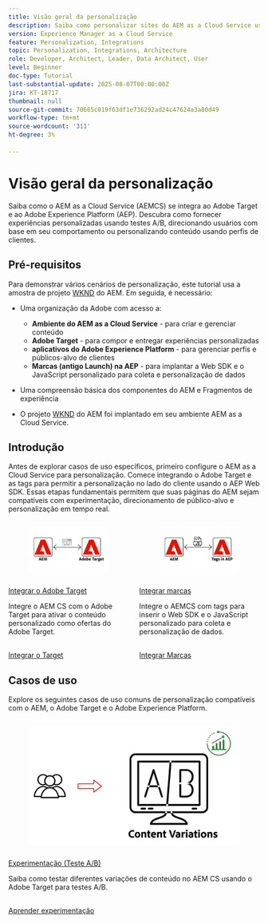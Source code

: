 ```yaml
---
title: Visão geral da personalização
description: Saiba como personalizar sites do AEM as a Cloud Service usando aplicativos Adobe Target e Adobe Experience Platform.
version: Experience Manager as a Cloud Service
feature: Personalization, Integrations
topic: Personalization, Integrations, Architecture
role: Developer, Architect, Leader, Data Architect, User
level: Beginner
doc-type: Tutorial
last-substantial-update: 2025-08-07T00:00:00Z
jira: KT-18717
thumbnail: null
source-git-commit: 70665c019f63df1e736292ad24c47624a3a80d49
workflow-type: tm+mt
source-wordcount: '311'
ht-degree: 3%

---
```


# Visão geral da personalização

Saiba como o AEM as a Cloud Service (AEMCS) se integra ao Adobe Target e ao Adobe Experience Platform (AEP). Descubra como fornecer experiências personalizadas usando testes A/B, direcionando usuários com base em seu comportamento ou personalizando conteúdo usando perfis de clientes.

## Pré-requisitos

Para demonstrar vários cenários de personalização, este tutorial usa a amostra de projeto [WKND](https://github.com/adobe/aem-guides-wknd/) do AEM. Em seguida, é necessário:

- Uma organização da Adobe com acesso a:
   - **Ambiente do AEM as a Cloud Service** - para criar e gerenciar conteúdo
   - **Adobe Target** - para compor e entregar experiências personalizadas
   - **aplicativos do Adobe Experience Platform** - para gerenciar perfis e públicos-alvo de clientes
   - **Marcas (antigo Launch) na AEP** - para implantar a Web SDK e o JavaScript personalizado para coleta e personalização de dados

- Uma compreensão básica dos componentes do AEM e Fragmentos de experiência

- O projeto [WKND](https://github.com/adobe/aem-guides-wknd/) do AEM foi implantado em seu ambiente AEM as a Cloud Service.

## Introdução

Antes de explorar casos de uso específicos, primeiro configure o AEM as a Cloud Service para personalização. Comece integrando o Adobe Target e as tags para permitir a personalização no lado do cliente usando o AEP Web SDK. Essas etapas fundamentais permitem que suas páginas do AEM sejam compatíveis com experimentação, direcionamento de público-alvo e personalização em tempo real.

<!-- CARDS
{target = _self}

* ./setup/integrate-adobe-target.md
  {title = Integrate Adobe Target}
  {description = Integrate AEMCS with Adobe Target to activate personalized content as Adobe Target offers.}
  {image = ./assets/setup/integrate-target.png}
  {cta = Integrate Target}

* ./setup/integrate-adobe-tags.md
  {title = Integrate Tags}
  {description = Integrate AEMCS with Tags to inject the Web SDK and custom JavaScript for data collection and personalization.}
  {image = ./assets/setup/integrate-tags.png}
  {cta = Integrate Tags}
-->
<!-- START CARDS HTML - DO NOT MODIFY BY HAND -->
<div class="columns">
    <div class="column is-half-tablet is-half-desktop is-one-third-widescreen" aria-label="Integrate Adobe Target">
        <div class="card" style="height: 100%; display: flex; flex-direction: column; height: 100%;">
            <div class="card-image">
                <figure class="image x-is-16by9">
                    <a href="./setup/integrate-adobe-target.md" title="Integrar o Adobe Target" target="_self" rel="referrer">
                        <img class="is-bordered-r-small" src="./assets/setup/integrate-target.png" alt="Integrar o Adobe Target"
                             style="width: 100%; aspect-ratio: 16 / 9; object-fit: cover; overflow: hidden; display: block; margin: auto;">
                    </a>
                </figure>
            </div>
            <div class="card-content is-padded-small" style="display: flex; flex-direction: column; flex-grow: 1; justify-content: space-between;">
                <div class="top-card-content">
                    <p class="headline is-size-6 has-text-weight-bold">
                        <a href="./setup/integrate-adobe-target.md" target="_self" rel="referrer" title="Integrar o Adobe Target">Integrar o Adobe Target</a>
                    </p>
                    <p class="is-size-6">Integre o AEM CS com o Adobe Target para ativar o conteúdo personalizado como ofertas do Adobe Target.</p>
                </div>
                <a href="./setup/integrate-adobe-target.md" target="_self" rel="referrer" class="spectrum-Button spectrum-Button--outline spectrum-Button--primary spectrum-Button--sizeM" style="align-self: flex-start; margin-top: 1rem;">
                    <span class="spectrum-Button-label has-no-wrap has-text-weight-bold">Integrar o Target</span>
                </a>
            </div>
        </div>
    </div>
    <div class="column is-half-tablet is-half-desktop is-one-third-widescreen" aria-label="Integrate Tags">
        <div class="card" style="height: 100%; display: flex; flex-direction: column; height: 100%;">
            <div class="card-image">
                <figure class="image x-is-16by9">
                    <a href="./setup/integrate-adobe-tags.md" title="Tags de integração" target="_self" rel="referrer">
                        <img class="is-bordered-r-small" src="./assets/setup/integrate-tags.png" alt="Tags de integração"
                             style="width: 100%; aspect-ratio: 16 / 9; object-fit: cover; overflow: hidden; display: block; margin: auto;">
                    </a>
                </figure>
            </div>
            <div class="card-content is-padded-small" style="display: flex; flex-direction: column; flex-grow: 1; justify-content: space-between;">
                <div class="top-card-content">
                    <p class="headline is-size-6 has-text-weight-bold">
                        <a href="./setup/integrate-adobe-tags.md" target="_self" rel="referrer" title="Tags de integração">Integrar marcas</a>
                    </p>
                    <p class="is-size-6">Integre o AEMCS com tags para inserir o Web SDK e o JavaScript personalizado para coleta e personalização de dados.</p>
                </div>
                <a href="./setup/integrate-adobe-tags.md" target="_self" rel="referrer" class="spectrum-Button spectrum-Button--outline spectrum-Button--primary spectrum-Button--sizeM" style="align-self: flex-start; margin-top: 1rem;">
                    <span class="spectrum-Button-label has-no-wrap has-text-weight-bold">Integrar Marcas</span>
                </a>
            </div>
        </div>
    </div>
</div>
<!-- END CARDS HTML - DO NOT MODIFY BY HAND -->



## Casos de uso

Explore os seguintes casos de uso comuns de personalização compatíveis com o AEM, o Adobe Target e o Adobe Experience Platform.

<!-- CARDS
{target = _self}

* ./use-cases/experimentation.md
  {title = Experimentation (A/B Testing)}
  {description = Learn how to test different content variations in AEMCS using Adobe Target for A/B testing.}
  {image = ./assets/use-cases/experiment/experimentation.png}
  {cta = Learn Experimentation}
-->
<!-- START CARDS HTML - DO NOT MODIFY BY HAND -->
<div class="columns">
    <div class="column is-half-tablet is-half-desktop is-one-third-widescreen" aria-label="Experimentation (A/B Testing)">
        <div class="card" style="height: 100%; display: flex; flex-direction: column; height: 100%;">
            <div class="card-image">
                <figure class="image x-is-16by9">
                    <a href="./use-cases/experimentation.md" title="Experimentação (teste A/B)" target="_self" rel="referrer">
                        <img class="is-bordered-r-small" src="./assets/use-cases/experiment/experimentation.png" alt="Experimentação (teste A/B)"
                             style="width: 100%; aspect-ratio: 16 / 9; object-fit: cover; overflow: hidden; display: block; margin: auto;">
                    </a>
                </figure>
            </div>
            <div class="card-content is-padded-small" style="display: flex; flex-direction: column; flex-grow: 1; justify-content: space-between;">
                <div class="top-card-content">
                    <p class="headline is-size-6 has-text-weight-bold">
                        <a href="./use-cases/experimentation.md" target="_self" rel="referrer" title="Experimentação (teste A/B)">Experimentação (Teste A/B)</a>
                    </p>
                    <p class="is-size-6">Saiba como testar diferentes variações de conteúdo no AEM CS usando o Adobe Target para testes A/B.</p>
                </div>
                <a href="./use-cases/experimentation.md" target="_self" rel="referrer" class="spectrum-Button spectrum-Button--outline spectrum-Button--primary spectrum-Button--sizeM" style="align-self: flex-start; margin-top: 1rem;">
                    <span class="spectrum-Button-label has-no-wrap has-text-weight-bold">Aprender experimentação</span>
                </a>
            </div>
        </div>
    </div>
</div>
<!-- END CARDS HTML - DO NOT MODIFY BY HAND -->



















